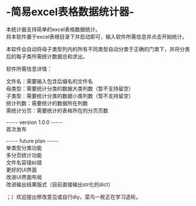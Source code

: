 # -简易excel表格数据统计器-

本统计器支持简单的excel表格数据统计。  
将本软件置于excel表根目录下并启动即可，输入软件所需信息并点击开始统计。  

本软件会自动将母子类型列内的所有不同类型自动分类于正确的门类下，并将分类后的每子类所需统计数据总和求出。  

软件所需信息详情：  

文件名：需要输入包含后缀名的文件名  
母类型：需要统计分类的数据大类列数（暂不支持留空）  
子类型：需要统计分类的数据小类列数（暂不支持留空）  
统计列数：需要统计的数据所在列数  
需统计分页：需要统计的表格所在的分页页数  

----- version 1.0.0 -----  
首次发布  

----- future plan -----  
单类型分类功能  
多分页统计功能  
文件名容错纠错  
更好的UI界面  
改进UI界面布局  
改进输出结果版式（目前直接输出str化的dict）

；）欢迎提出修改意见或自行diy，菜鸟一枚正在学习造轮。
